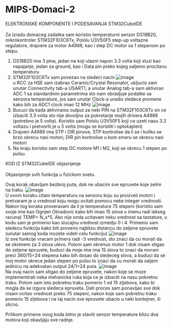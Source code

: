 # MIPS-Domaci-2

ELEKTRONSKE KOMPONENTE I PODESAVANJA STM32CubeIDE <br> <br>
Za izradu domaceg zadatka sam koristio temperaturni senzor DS18B20, mikrokontroler STM32F103C6Tx, Pololu U3V50F5 step-up voltazne regulatore, drajvere za motor A4988, kao i step DC motor sa 1 stepenom po stepu.
1. DS18B20 ima 3 pina, jedan na koji ulazni napon 3.3 volta koji sluzi kao napajanje, jedan za ground, kao i Data pin preko kojeg saljemo procitanu temperaturu
2. STM32F103C6Tx  sam povezao na sledeci nacin
![image](https://github.com/ognjenobravocikg/MIPS-Domaci-2/assets/94371789/403572e3-ecfe-4ee4-be18-b5afca7a939c) <br>
   u RCC za HSE sam izabrao Ceramic/Crystal Resonator,  ukljucio sam unutar Connectivity tab-a USART1, a unutar Analog tab-a sam aktivirao ADC 1 sa standardnim parametrima sto nam obradjuje podatke sa senzora temperature, jos sam unutar Clock-a uradio sledece promene kako bih za ADC1 clock imao 12 MHz
   ![image](https://github.com/ognjenobravocikg/MIPS-Domaci-2/assets/94371789/eba9b3d8-d680-4dfd-a592-8b679843c456) <br>
3. Bucuci da kada aktiviramo output za neki PIN na STM32F103C6Tx on ce izbaciti 3.3 volta sto nije dovoljno za pokretanje mojih drivera A4988 (potrebno je 5 volta). Koristio sam Pololu U3V50F5 koji ce uzeti nasu 3.3 voltazu i pretvoriti je u 5 volta (mogu se koristiti i optokapleri)
4. Drajveri A4988 ima STP i DIR pinove, STP kontrolise da li se i koliko se brzo okrecu nasi motori, DIR pin kontrolise u kom smeru se okrecu nasi motori
5. Na kraju koristio sam step DC motore M1 i M2, koji se okrecu 1 stepen po pulsu.

KOD IZ STM32CubeIDE objasnjenje <br> <br>
Objasnjenje svih funkcija u fizickom svetu. 

Ovaj korak obavljam bezbroj puta, dok ne ubacim sve epruvete koje zelim na traku. 
![image](https://github.com/ognjenobravocikg/MIPS-Domaci-2/assets/94371789/9c466313-b53e-49ea-90ad-b49e896877b0) <br>
U ovom koraku citam temperaturu na senzoru koju su proizveli motori i pretvaram je u vrednost koju mogu ocitati pomocu neke integer vrednosti. Nakon tog koraka proveravam da li je temperatura 75 stepeni (koristio sam svoje ime kao Ognjen Obradovic kako bih imao 15 slova u imenu radi lakseg racuna) TEMP= N_s*5. Ako nije onda ucitavam neku vrednost sa tastature, u kodu sam je primenio kao slucajnu vrednost izmedju 0 i 4. Primenio sam sledecu funkciju kako bih proverio najblizu distancu do zeljene epruvete (unutar samog koda mozete videti celu funkciju)
![image](https://github.com/ognjenobravocikg/MIPS-Domaci-2/assets/94371789/2fcf584a-bfee-4fef-b48c-55891762ce8d) <br>
Iz ove funkcije vracam primera radi -3 vrednost, sto znaci da cu morati da se okrenem za 3 slova ulevo. 
Potom sam okrenuo motor 1 dok nisam stigao do zeljene epruvete, buduci da moje ime ima 15 slova to znaci da moram preci 360/15=24 stepena kako bih dosao do sledeceg slova, a buduci da se moj motor okrece jedan stepen po pulsu to znaci da cu morati da saljem jedinicu na adekvatan output 24/1=24 puta.
![image](https://github.com/ognjenobravocikg/MIPS-Domaci-2/assets/94371789/5f980e2e-52d2-47d6-9817-f9bc44a92395) <br>
Na ovaj nacin sam stigao do zeljene epruvete, nakon koje se moze implementirati neka mehanicka ruka koja ce je izbaciti na nasu pokretnu traku. Potom sam isto pokretnu traku pomerio 1 od 15 zljebova, kako bi mogla da se izgura sledeca epruveta. Dati proces sam ponavljao sve dok nisam ocitao vrednost preko 75 stepeni, nakon koje sam pokretnu traku pomerio 15 zljebova i na taj nacin sve epruvete ubacio u neki kontejner, ili slicno. 

Prilikom primene ovog koda bitno je staviti senzor temperature blizu dva motora koji obavljaju ove radnje. 


